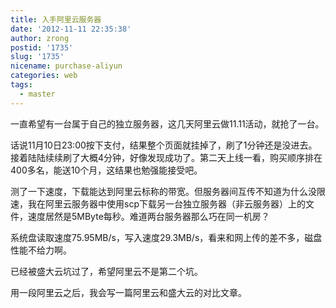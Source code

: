 ```yaml
---
title: 入手阿里云服务器
date: '2012-11-11 22:35:38'
author: zrong
postid: '1735'
slug: '1735'
nicename: purchase-aliyun
categories: web
tags:
  - master
---
```


一直希望有一台属于自己的独立服务器，这几天阿里云做11.11活动，就抢了一台。

话说11月10日23:00按下支付，结果整个页面就挂掉了，刷了1分钟还是没进去。接着陆陆续续刷了大概4分钟，好像发现成功了。第二天上线一看，购买顺序排在400多名，能送10个月，这结果也勉强能接受吧。

测了一下速度，下载能达到阿里云标称的带宽。但服务器间互传不知道为什么没限速，我在阿里云服务器中使用scp下载另一台独立服务器（非云服务器）上的文件，速度居然是5MByte每秒。难道两台服务器那么巧在同一机房？

系统盘读取速度75.95MB/s，写入速度29.3MB/s，看来和网上传的差不多，磁盘性能不给力啊。

已经被盛大云坑过了，希望阿里云不是第二个坑。

用一段阿里云之后，我会写一篇阿里云和盛大云的对比文章。


